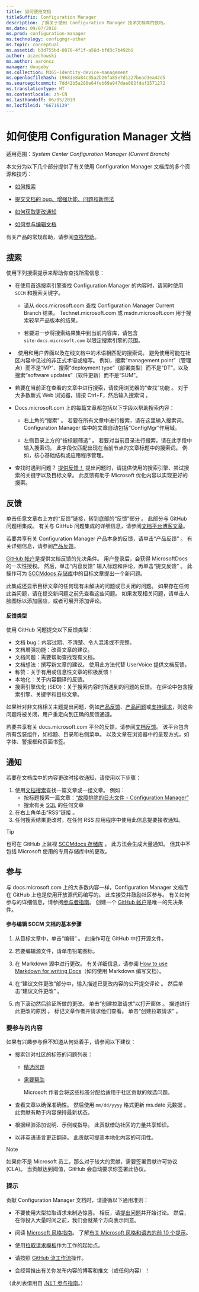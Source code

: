 ```yaml
---
title: 如何使用文档
titleSuffix: Configuration Manager
description: 了解关于使用 Configuration Manager 技术文档库的技巧。
ms.date: 09/07/2018
ms.prod: configuration-manager
ms.technology: configmgr-other
ms.topic: conceptual
ms.assetid: b3d755bd-0870-4f1f-a56d-bfd3c7b492b9
author: aczechowski
ms.author: aaroncz
manager: dougeby
ms.collection: M365-identity-device-management
ms.openlocfilehash: 19681e8a84c35a2b26fa85e7d1227bead3ea42d5
ms.sourcegitcommit: 7dd42b5a280e64feb69a947dae082fdaf1571272
ms.translationtype: HT
ms.contentlocale: zh-CN
ms.lasthandoff: 06/05/2019
ms.locfileid: "66716139"
---
```

# <a name="how-to-use-the-configuration-manager-docs"></a>如何使用 Configuration Manager 文档

适用范围：*System Center Configuration Manager (Current Branch)*

本文分为以下几个部分提供了有关使用 Configuration Manager 文档库的多个资源和技巧：  

- [如何搜索](#bkmk_searchtips)  

- [提交文档的 bug、增强功能、问题和新想法](#bkmk_docfeedback)  

- [如何获取更改通知](#bkmk_notifications)  

- [如何参与编辑文档](#bkmk_contribute)  


有关产品的常规帮助，请参阅[查找帮助](/sccm/core/understand/find-help)。


##  <a name="bkmk_searchtips"></a> 搜索   
 使用下列搜索提示来帮助你查找所需信息：  

-   在使用首选搜索引擎查找 Configuration Manager 的内容时，请同时使用 `SCCM` 和搜索关键字。  

    - 请从 docs.microsoft.com 查找 Configuration Manager Current Branch 结果。 Technet.microsoft.com 或 msdn.microsoft.com 用于搜索较早产品版本的结果。  

    - 若要进一步将搜索结果集中到当前内容库，请包含 `site:docs.microsoft.com` 以限定搜索引擎的范围。  

-   使用和用户界面以及在线文档中的术语相匹配的搜索词。 避免使用可能在社区内容中见过的非正式术语或缩写。 例如，搜索“management point”（管理点）而不是“MP”、搜索“deployment type”（部署类型）而不是“DT”，以及搜索“software updates”（软件更新）而不是“SUM”。  

-   若要在当前正在查看的文章中进行搜索，请使用浏览器的“查找”功能  。 对于大多数新式 Web 浏览器，请按 Ctrl+F，然后输入搜索词   。  

-   Docs.microsoft.com 上的每篇文章都包括以下字段以帮助搜索内容：  

    - 右上角的“搜索”  。 若要在所有文章中进行搜索，请在这里输入搜索词。 Configuration Manager 库中的文章自动包括“ConfigMgr”作用域。  

    - 左侧目录上方的“按标题筛选”  。 若要对当前目录进行搜索，请在此字段中输入搜索词。 此字段仅匹配出现在当前节点的文章标题中的搜索词。 例如，核心基础结构或应用程序管理。  

- 查找时遇到问题？ [提供反馈！](#bkmk_docfeedback) 提出问题时，请提供使用的搜索引擎、尝试搜索的关键字以及目标文章。 此反馈有助于 Microsoft 优化内容以实现更好的搜索。  



## <a name="bkmk_docfeedback"></a> 反馈

单击任意文章右上方的“反馈”链接，转到底部的“反馈”部分  。 此部分与 GitHub 问题相集成。 有关与 GitHub 问题集成的详细信息，请参阅[文档平台博客文章](https://docs.microsoft.com/teamblog/a-new-feedback-system-is-coming-to-docs)。

若要共享有关 Configuration Manager 产品本身的反馈，请单击“产品反馈”  。 有关详细信息，请参阅[产品反馈](/sccm/core/understand/find-help#product-feedback)。 

[GitHub 帐户](https://github.com/join)是提供文档反馈的先决条件。 用户登录后，会获得 MicrosoftDocs 的一次性授权。 然后，单击“内容反馈”  输入标题和评论，再单击“提交反馈”  。 此操作可为 [SCCMdocs 存储库](https://github.com/MicrosoftDocs/SCCMdocs/issues)中的目标文章提出一个新问题。

此集成还显示目标文章的任何现有未解决的问题或已关闭的问题。 如果存在任何此类问题，请在提交新问题之前先查看这些问题。 如果发现相关问题，请单击人脸图标以添加回应，或者可展开添加评论。 

#### <a name="types-of-feedback"></a>反馈类型
使用 GitHub 问题提交以下反馈类型：
- 文档 bug：内容过期、不清楚、令人混淆或不完整。
- 文档增强功能：改善文章的建议。
- 文档问题：需要帮助查找现有文档。
- 文档想法：撰写新文章的建议。 使用此方法代替 UserVoice 提供文档反馈。
- 称赞：关于有用或信息性文章的积极反馈！
- 本地化：关于内容翻译的反馈。
- 搜索引擎优化 (SEO)：关于搜索内容时所遇到的问题的反馈。 在评论中包含搜索引擎、关键字和目标文章。

如果针对非文档相关主题提出问题，例如[产品反馈](/sccm/core/understand/find-help#product-feedback)、[产品问题](https://social.technet.microsoft.com/Forums/en-US/home?category=ConfigMgrCB)或[支持请求](https://aka.ms/cmcbsupport)，则这些问题将被关闭，用户重定向到正确的反馈通道。

若要共享有关 docs.microsoft.com 平台的反馈，请参阅[文档反馈](https://aka.ms/sitefeedback)。 该平台包含所有包装组件，如标题、目录和右侧菜单。 以及文章在浏览器中的呈现方式，如字体、警报框和页面书签。



## <a name="bkmk_notifications"></a> 通知

若要在文档库中的内容更改时接收通知，请使用以下步骤：

1. 使用[文档搜索](https://docs.microsoft.com/search/index?scope=ConfigMgr)查找一篇文章或一组文章。 例如：
    - 按标题搜索一篇文章：[“故障排除的日志文件 - Configuration Manager”](https://docs.microsoft.com/search/index?search=%22Log+files+for+troubleshooting+-+Configuration+Manager%22&scope=ConfigMgr)
    - 搜索有关 [SQL](https://docs.microsoft.com/search/index?search=SQL&scope=ConfigMgr) 的任何文章
2. 在右上角单击“RSS”链接  。 
3. 任何搜索结果更改时，在任何 RSS 应用程序中使用此信息提要接收通知。


> [!Tip]  
> 也可在 GitHub 上监视 [SCCMdocs 存储库](https://github.com/MicrosoftDocs/SCCMdocs)  。 此方法会生成大量通知。 但其中不包括 Microsoft 使用的专用存储库中的更改。  



## <a name="bkmk_contribute"></a> 参与

与 docs.microsoft.com 上的大多数内容一样，Configuration Manager 文档库在 GitHub 上也是使用开放源代码编写的。 此库接受并鼓励社区参与。 有关如何参与的详细信息，请参阅[参与者指南](https://docs.microsoft.com/contribute)。 创建一个 [GitHub 帐户](https://github.com/join)是唯一的先决条件。

#### <a name="basic-steps-to-contribute-to-sccmdocs"></a>参与编辑 SCCM 文档的基本步骤
1. 从目标文章中，单击“编辑”  。 此操作可在 GitHub 中打开源文件。  

2. 若要编辑源文件，请单击铅笔图标。  

3. 在 Markdown 源中进行更改。 有关详细信息，请参阅 [How to use Markdown for writing Docs](https://docs.microsoft.com/contribute/how-to-write-use-markdown)（如何使用 Markdown 编写文档）。  

4. 在“建议文件更改”部分中，输入描述已更改内容的公开提交评论  。 然后单击“建议文件更改”  。  

5. 向下滚动然后验证所做的更改。 单击“创建拉取请求”以打开窗体  。 描述进行此更改的原因  。 标记文章作者并请求他们查看。 单击“创建拉取请求”  。  


### <a name="what-to-contribute"></a>要参与的内容

如果有兴趣参与但不知道从何处着手，请参阅以下建议：  

- 搜索针对社区的标签的问题列表：  
  - [精选问题](https://github.com/MicrosoftDocs/sccmdocs/issues?q=is:open+is:issue+label:good-first-issue)   
  - [需要帮助](https://github.com/MicrosoftDocs/sccmdocs/issues?q=is:open+is:issue+label:help-wanted)  

    Microsoft 作者会将这些标签分配给适用于社区贡献的候选问题。  

- 查看文章以确保准确性。 然后使用 `mm/dd/yyyy` 格式更新 ms.date 元数据  。 此贡献有助于内容保持最新状态。  

- 根据经验添加说明、示例或指导。 此贡献借助社区的力量共享知识。   

- 以非英语语言更正翻译。 此贡献可提高本地化内容的可用性。  

> [!Note]  
> 如果你不是 Microsoft 员工，那么对于较大的贡献，需要签署贡献许可协议 (CLA)。 当贡献达到阈值，GitHub 会自动要求你签署此协议。  


### <a name="tips"></a>提示

贡献 Configuration Manager 文档时，请遵循以下通用准则：

- 不要使用大型拉取请求来制造惊喜。 相反，请[提出问题](https://docs.microsoft.com/sccm/core/understand/use-docs#bkmk_docfeedback)并开始讨论。 然后，在你投入大量时间之前，我们会就某个方向表示同意。  

- 阅读 [Microsoft 风格指南](https://aka.ms/MicrosoftStyle)。 了解[有关 Microsoft 风格和语态的前 10 个提示](https://docs.microsoft.com/style-guide/top-10-tips-style-voice)。  

- 使用[拉取请求模板](https://github.com/MicrosoftDocs/SCCMdocs/blob/master/PULL_REQUEST_TEMPLATE.md)作为工作的起始点。  

- 请按照 [GitHub 流工作流](https://guides.github.com/introduction/flow/)操作。  

- 会经常推出有关你发布内容的博客和推文（或任何内容）！  

（此列表借用自 [.NET 参与指南](https://github.com/dotnet/docs/blob/master/CONTRIBUTING.md#dos-and-donts)。）
